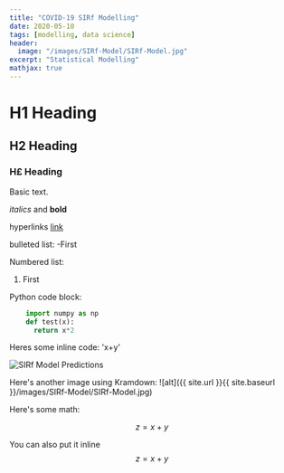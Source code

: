 ```yaml
---
title: "COVID-19 SIRf Modelling"
date: 2020-05-10
tags: [modelling, data science]
header:
  image: "/images/SIRf-Model/SIRf-Model.jpg"
excerpt: "Statistical Modelling"
mathjax: true
---
```


# H1 Heading

## H2 Heading

### H£ Heading

Basic text.

*italics* and **bold**

hyperlinks [link](https://google.com/)

bulleted list:
-First

Numbered list:
1. First

Python code block:
```python
    import numpy as np
    def test(x):
      return x*2
```

Heres some inline code: 'x+y'

<img src="{{ site.url }}{{ site.baseurl }}/images/SIRf-Model/SIRf-Model.jpg" alt="SIRf Model Predictions">

Here's another image using Kramdown:
![alt]({{ site.url }}{{ site.baseurl }}/images/SIRf-Model/SIRf-Model.jpg)

Here's some math:

$$z=x+y$$

You can also put it inline $$z=x+y$$
